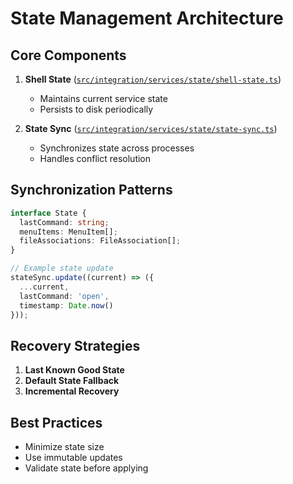 # State Management Architecture

## Core Components
1. **Shell State** ([`src/integration/services/state/shell-state.ts`](src/integration/services/state/shell-state.ts))
   - Maintains current service state
   - Persists to disk periodically

2. **State Sync** ([`src/integration/services/state/state-sync.ts`](src/integration/services/state/state-sync.ts))
   - Synchronizes state across processes
   - Handles conflict resolution

## Synchronization Patterns
```typescript
interface State {
  lastCommand: string;
  menuItems: MenuItem[];
  fileAssociations: FileAssociation[];
}

// Example state update
stateSync.update((current) => ({
  ...current,
  lastCommand: 'open',
  timestamp: Date.now()
}));
```

## Recovery Strategies
1. **Last Known Good State**
2. **Default State Fallback**
3. **Incremental Recovery**

## Best Practices
- Minimize state size
- Use immutable updates
- Validate state before applying